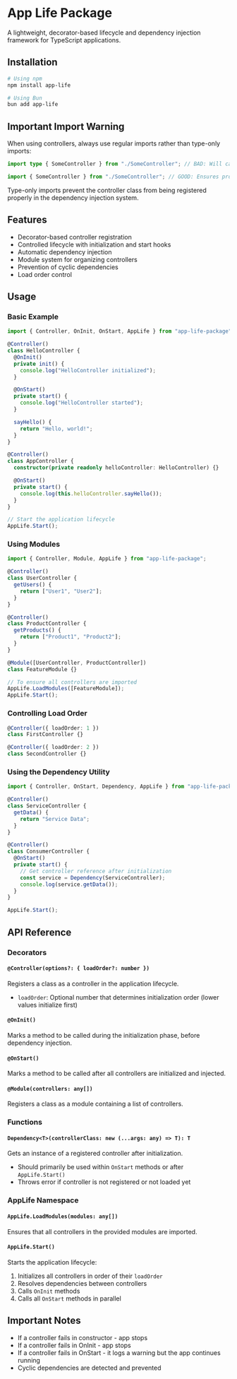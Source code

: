 # App Life Package

A lightweight, decorator-based lifecycle and dependency injection framework for TypeScript applications.

## Installation

```bash
# Using npm
npm install app-life

# Using Bun
bun add app-life
```

## Important Import Warning

When using controllers, always use regular imports rather than type-only imports:

```typescript
import type { SomeController } from "./SomeController"; // BAD: Will cause errors during dependency injection

import { SomeController } from "./SomeController"; // GOOD: Ensures proper controller registration
```

Type-only imports prevent the controller class from being registered properly in the dependency injection system.

## Features

- Decorator-based controller registration
- Controlled lifecycle with initialization and start hooks
- Automatic dependency injection
- Module system for organizing controllers
- Prevention of cyclic dependencies
- Load order control

## Usage

### Basic Example

```typescript
import { Controller, OnInit, OnStart, AppLife } from "app-life-package";

@Controller()
class HelloController {
  @OnInit()
  private init() {
    console.log("HelloController initialized");
  }

  @OnStart()
  private start() {
    console.log("HelloController started");
  }

  sayHello() {
    return "Hello, world!";
  }
}

@Controller()
class AppController {
  constructor(private readonly helloController: HelloController) {}

  @OnStart()
  private start() {
    console.log(this.helloController.sayHello());
  }
}

// Start the application lifecycle
AppLife.Start();
```

### Using Modules

```typescript
import { Controller, Module, AppLife } from "app-life-package";

@Controller()
class UserController {
  getUsers() {
    return ["User1", "User2"];
  }
}

@Controller()
class ProductController {
  getProducts() {
    return ["Product1", "Product2"];
  }
}

@Module([UserController, ProductController])
class FeatureModule {}

// To ensure all controllers are imported
AppLife.LoadModules([FeatureModule]);
AppLife.Start();
```

### Controlling Load Order

```typescript
@Controller({ loadOrder: 1 })
class FirstController {}

@Controller({ loadOrder: 2 })
class SecondController {}
```

### Using the Dependency Utility

```typescript
import { Controller, OnStart, Dependency, AppLife } from "app-life-package";

@Controller()
class ServiceController {
  getData() {
    return "Service Data";
  }
}

@Controller()
class ConsumerController {
  @OnStart()
  private start() {
    // Get controller reference after initialization
    const service = Dependency(ServiceController);
    console.log(service.getData());
  }
}

AppLife.Start();
```

## API Reference

### Decorators

#### `@Controller(options?: { loadOrder?: number })`

Registers a class as a controller in the application lifecycle.

- `loadOrder`: Optional number that determines initialization order (lower values initialize first)

#### `@OnInit()`

Marks a method to be called during the initialization phase, before dependency injection.

#### `@OnStart()`

Marks a method to be called after all controllers are initialized and injected.

#### `@Module(controllers: any[])`

Registers a class as a module containing a list of controllers.

### Functions

#### `Dependency<T>(controllerClass: new (...args: any) => T): T`

Gets an instance of a registered controller after initialization.

- Should primarily be used within `OnStart` methods or after `AppLife.Start()`
- Throws error if controller is not registered or not loaded yet

### AppLife Namespace

#### `AppLife.LoadModules(modules: any[])`

Ensures that all controllers in the provided modules are imported.

#### `AppLife.Start()`

Starts the application lifecycle:

1. Initializes all controllers in order of their `loadOrder`
2. Resolves dependencies between controllers
3. Calls `OnInit` methods
4. Calls all `OnStart` methods in parallel

## Important Notes

- If a controller fails in constructor - app stops
- If a controller fails in OnInit - app stops
- If a controller fails in OnStart - it logs a warning but the app continues running
- Cyclic dependencies are detected and prevented
